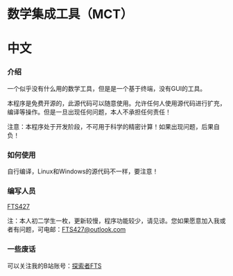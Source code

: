 数学集成工具（MCT）
===

# 中文

### 介绍

一个似乎没有什么用的数学工具，但是是一个基于终端，没有GUI的工具。

本程序是免费开源的，此源代码可以随意使用。允许任何人使用源代码进行扩充，编译等操作。但是一旦出现任何问题，本人不承担任何责任！

注意：本程序处于开发阶段，不可用于科学的精密计算！如果出现问题，后果自负！

### 如何使用

自行编译，Linux和Windows的源代码不一样，要注意！

### 编写人员

[FTS427](https://github.com/FTS427)

注：本人初二学生一枚，更新较慢，程序功能较少，请见谅。您如果愿意加入我或者有问题，可电邮：FTS427@outlook.com

### 一些废话

可以关注我的B站账号：[探索者FTS](https://space.bilibili.com/1978537245?spm_id_from=333.1007.0.0)
